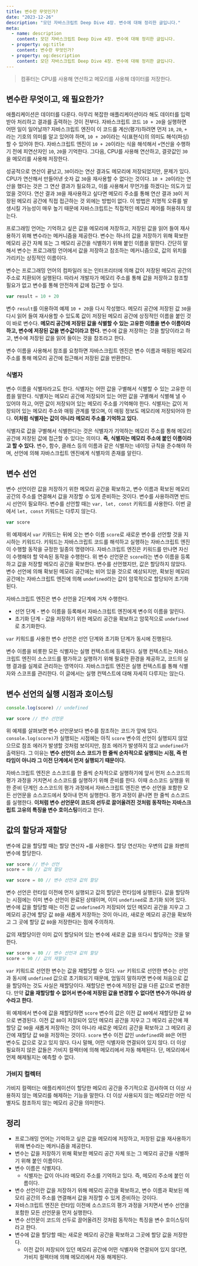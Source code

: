 ```yaml
---
title: 변수란 무엇인가?
date: "2023-12-26"
description: "모던 자바스크립트 Deep Dive 4장. 변수에 대해 정리한 글입니다."
meta:
  - name: description
    content: 모던 자바스크립트 Deep Dive 4장. 변수에 대해 정리한 글입니다.
  - property: og:title
    content: 변수란 무엇인가?
  - property: og:description
    content: 모던 자바스크립트 Deep Dive 4장. 변수에 대해 정리한 글입니다.
---
```


> 컴퓨터는 CPU를 사용해 연산하고 메모리를 사용해 데이터를 저장한다.

## 변수란 무엇이고, 왜 필요한가?

애플리케이션은 데이터를 다룬다. 아무리 복잡한 애플리케이션이라 해도 데이터를 입력받아 처리하고 결과를 출력하는 것이 전부다.
자바스크립트 코드 `10 + 20`을 실행하면 어떤 일이 일어날까? 자바스크립트 엔진이 이 코드를 계산(평가)하려면 먼저 `10`, `20`, `+` 라는 기호의 의미를 알고 있어야 하며, `10 + 20`이라는 식(표현식)의 의미도 해석(파싱)할 수 있어야 한다. 자바스크립트 엔진이 `10 + 20`이라는 식을 해석해서 `+`연산을 수행하기 전에 피연산자인 `10`, `20`을 기억한다. 그다음, CPU를 사용해 연산하고, 결괏값인 `30`을 메모리를 사용해 저장한다.

성공적으로 연산이 끝났고, `30`이라는 연산 결과도 메모리에 저장되었지만, 문제가 있다. CPU가 연산해서 만들어낸 숫자 값 `30`을 재사용할 수 없다는 것이다. `10 + 20`이라는 연산을 했다는 것은 그 연산 결과가 필요하고, 이를 사용해서 무언가를 하겠다는 의도가 있었을 것이다. 연산 결과 `30`을 재사용하고 싶다면 메모리 주소를 통해 연산 결과 `30`이 저장된 메모리 공간에 직접 접근하는 것 외에는 방법이 없다. 이 방법은 치명적 오류를 발생시킬 가능성이 매우 높기 때문에 자바스크립트는 직접적인 메모리 제어를 허용하지 않는다.

프로그래밍 언어는 기억하고 싶은 값을 메모리에 저장하고, 저장된 값을 읽어 들여 재사용하기 위해 변수라는 메커니즘을 제공한다. 변수는 하나의 값을 저장하기 위해 확보한 메모리 공간 자체 또는 그 메모리 공간을 식별하기 위해 붙인 이름을 말한다. 간단히 말해서 변수는 프로그래밍 언어에서 값을 저장하고 참조하는 메커니즘으로, 값의 위치를 가리키는 상징적인 이름이다.

변수는 프로그래밍 언어의 컴파일러 또는 인터프리터에 의해 값이 저장된 메모리 공간의 주소로 치환되어 실행된다. 따라서 개발자가 메모리 주소를 통해 값을 저장하고 참조할 필요가 없고 변수를 통해 안전하게 값에 접근할 수 있다.

```typescript
var result = 10 + 20
```

변수 `result`를 이용하여 예제 `10 + 20`을 다시 작성했다. 메모리 공간에 저장된 값 `30`을 다시 읽어 들여 재사용할 수 있도록 값이 저장된 메모리 공간에 상징적인 이름을 붙인 것이 바로 변수다. **메모리 공간에 저장된 값을 식별할 수 있는 고유한 이름을 변수 이름이라 하고, 변수에 저장된 값을 변수값이라고 한다.** 변수에 값을 저장하는 것을 할당이라고 하고, 변수에 저장된 값을 읽어 들이는 것을 참조라고 한다.

변수 이름을 사용해서 참조를 요청하면 자바스크립트 엔진은 변수 이름과 매핑된 메모리 주소를 통해 메모리 공간에 접근해서 저장된 값을 반환한다.

### 식별자

변수 이름을 식별자라고도 한다. 식별자는 어떤 값을 구별해서 식별할 수 있는 고유한 이름을 말한다. 식별자는 메모리 공간에 저장되어 있는 어떤 값을 구별해서 식별해 낼 수 있어야 하고, 어떤 값이 저장되어 있는 메모리 주소를 기억해야 한다. 식별자는 값이 저장되어 있는 메모리 주소와 매핑 관계를 맺으며, 이 매핑 정보도 메모리에 저장되어야 한다.
**이처럼 식별자는 값이 아니라 메모리 주소를 기억하고 있다.**

식별자로 값을 구별해서 식별한다는 것은 식별자가 기억하는 메모리 주소를 통해 메모리 공간에 저장된 값에 접근할 수 있다는 의미다. **즉, 식별자는 메모리 주소에 붙인 이름이라고 할 수 있다.**
변수, 함수, 클래스 등의 이름과 같은 식별자는 네이밍 규칙을 준수해야 하며, 선언에 의해 자바스크립트 엔진에게 식별자의 존재를 알린다.

## 변수 선언

변수 선언이란 값을 저장하기 위한 메모리 공간을 확보하고, 변수 이름과 확보된 메모리 공간의 주소를 연결해서 값을 저장할 수 있게 준비하는 것이다. 변수를 사용하려면 반드시 선언이 필요하다. 변수를 선언할 때는 `var, let, const` 키워드를 사용한다. 이번 글에서 `let, const` 키워드는 다루지 않는다.

```typescript
var score
```

위 예제에서 `var` 키워드는 뒤에 오는 변수 이름 `score`로 새로운 변수를 선언할 것을 지시하는 키워드다. 키워드는 자바스크립트 코드를 해석하고 실행하는 자바스크립트 엔진이 수행할 동작을 규정한 일종의 명령어다. 자바스크립트 엔진은 키워드를 만나면 자신이 수행해야 할 약속된 동작을 수행한다. 위 변수 선언문은 `score`라는 변수 이름을 등록하고 값을 저장할 메모리 공간을 확보한다. 변수를 선언했지만, 값은 할당하지 않았다. 변수 선언에 의해 확보된 메모리 공간에는 비어 있을 것으로 예상되지만, 확보된 메모리 공간에는 자바스크립트 엔진에 의해 `undefined`라는 값이 암묵적으로 할당되어 초기화된다.

자바스크립트 엔진은 변수 선언을 2단계에 거쳐 수행한다.

- 선언 단계 - 변수 이름을 등록해서 자바스크립트 엔진에게 변수의 이름을 알린다.
- 초기화 단계 - 값을 저장하기 위한 메모리 공간을 확보하고 암묵적으로 `undefined`로 초기화한다.

`var` 키워드를 사용한 변수 선언은 선언 단계와 초기화 단계가 동시에 진행된다.

변수 이름을 비롯한 모든 식별자는 실행 컨텍스트에 등록된다. 실행 컨텍스트는 자바스크립트 엔진이 소스코드를 평가하고 실행하기 위해 필요한 환경을 제공하고, 코드의 실행 결과를 실제로 관리하는 영역이다. 자바스크립트 엔진은 실행 컨텍스트를 통해 식별자와 스코프를 관리한다. 이 글에서는 실행 컨텍스트에 대해 자세히 다루지는 않는다.

## 변수 선언의 실행 시점과 호이스팅

```typescript
console.log(score) // undefined

var score // 변수 선언문
```

위 예제를 살펴보면 변수 선언문보다 변수를 참조하는 코드가 앞에 있다. `console.log(score)`가 실행되는 시점에는 아직 `score` 변수의 선언이 실행되지 않았으므로 참조 에러가 발생할 것처럼 보이지만, 참조 에러가 발생하지 않고 `undefined`가 출력된다. 그 이유는 **변수 선언이 소스 코드가 한 줄씩 순차적으로 실행되는 시점, 즉 런타임이 아니라 그 이전 단계에서 먼저 실행되기 때문이다.**

자바스크립트 엔진은 소스코드를 한 줄씩 순차적으로 실행하기에 앞서 먼저 소스코드의 평가 과정을 거치면서 소스코드를 실행하기 위해 준비를 한다. 이때 소스코드 실행을 위한 준비 단계인 소스코드의 평가 과정에서 자바스크립트 엔진은 변수 선언을 포함한 모든 선언문을 소스코드에서 찾아내 먼저 실행한다. 평가 과정이 끝나면 한 줄씩 소스코드를 실행한다.
**이처럼 변수 선언문이 코드의 선두로 끌어올려진 것처럼 동작하는 자바스크립트 고유의 특징을 변수 호이스팅**이라고 한다.

## 값의 할당과 재할당

변수에 값을 할당할 때는 할당 연산자 `=`를 사용한다. 할당 연산자는 우변의 값을 좌변의 변수에 할당한다.

```typescript
var score // 변수 선언
score = 80 // 값의 할당

var score = 80 // 변수 선언과 값의 할당
```

변수 선언은 런타임 이전에 먼저 실행되고 값의 할당은 런타임에 실행된다. 값을 할당하는 시점에는 이미 변수 선언이 완료된 상태이며, 이미 `undefined`로 초기화 되어 있다. 변수에 값을 할당할 때는 이전 값 `undefined`가 저장되어 있던 메모리 공간을 지우고 그 메모리 공간에 할당 값 `80`을 새롭게 저장하는 것이 아니라, 새로운 메모리 공간을 확보하고 그 곳에 할당 값 `80`을 저장한다는 점에 주의하자.

값의 재할당이란 이미 값이 할당되어 있는 변수에 새로운 값을 또다시 할당하는 것을 말한다.

```typescript
var score = 80 // 변수 선언과 값의 할당
score = 90 // 값의 재할당
```

`var` 키워드로 선언한 변수는 값을 재할당할 수 있다. `var` 키워드로 선언한 변수는 선언과 동시에 `undefined` 값으로 초기화되기 때문에, 엄밀히 말하자면 변수에 처음으로 값을 할당하는 것도 사실은 재할당이다. 재할당은 변수에 저장된 값을 다른 값으로 변경한다. 만약 **값을 재할당할 수 없어서 변수에 저장된 값을 변경할 수 없다면 변수가 아니라 상수라고 한다.**

위 예제에서 변수에 값을 재할당하면 `score` 변수의 값은 이전 값 `80`에서 재할당한 값 `90`으로 변경된다. 이전 값 `80`이 저장되어 있던 메모리 공간을 지우고 그 메모리 공간에 재할당 값 `90`을 새롭게 저장하는 것이 아니라 새로운 메모리 공간을 확보하고 그 메모리 공간에 재할당 값 `90`을 저장하는 것이다. `score` 변수 이전 값인 `undefined`와 `80`은 어떤 변수도 값으로 갖고 있지 않다. 다시 말해, 어떤 식별자와 연결되어 있지 않다. 더 이상 필요하지 않은 값들은 가비지 컬렉터에 의해 메모리에서 자동 해제된다. 단, 메모리에서 언제 해제될지는 예측할 수 없다.

### 가비지 컬렉터

가비지 컬렉터는 애플리케이션이 할당한 메모리 공간을 주기적으로 검사하여 더 이상 사용하지 않는 메모리를 해제하는 기능을 말한다. 더 이상 사용되지 않는 메모리란 어떤 식별자도 참조하지 않는 메모리 공간을 의미한다.

## 정리

- 프로그래밍 언어는 기억하고 싶은 값을 메모리에 저장하고, 저장된 값을 재사용하기 위해 변수라는 메커니즘을 제공한다.
- 변수는 값을 저장하기 위해 확보한 메모리 공간 자체 또는 그 메모리 공간을 식별하기 위해 붙인 이름이다.
- 변수 이름은 식별자다.
  - 식별자는 값이 아니라 메모리 주소를 기억하고 있다. 즉, 메모리 주소에 붙인 이름이다.
- 변수 선언이란 값을 저장하기 위해 메모리 공간을 확보하고, 변수 이름과 확보된 메모리 공간의 주소를 연결해서 값을 저장할 수 있게 준비하는 것이다.
- 자바스크립트 엔진은 런타임 이전에 소스코드의 평가 과정을 거치면서 변수 선언을 포함한 모든 선언문을 먼저 실행한다.
- 변수 선언문이 코드의 선두로 끌어올려진 것처럼 동작하는 특징을 변수 호이스팅이라고 한다.
- 변수에 값을 할당할 때는 새로운 메모리 공간을 확보하고 그곳에 할당 값을 저장한다.
  - 이전 값이 저장되어 있던 메모리 공간에 어떤 식별자와 연결되어 있지 않다면, 가비지 컬렉터에 의해 메모리에서 자동 해제된다.
